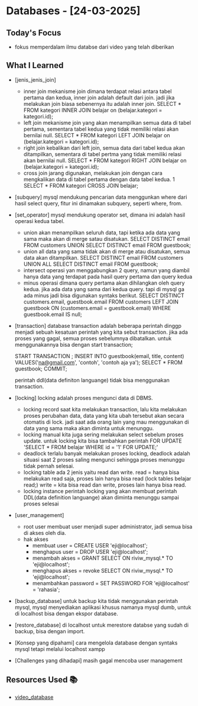 # Databases - [24-03-2025]

## Today's Focus

- fokus memperdalam ilmu databse dari video yang telah diberikan

## What I Learned
- [jenis_jenis_join]
    - inner join
        mekanisme join dimana terdapat relasi antara tabel pertama dan kedua, inner join adalah default dari join. jadi jika melakukan join biasa sebenernya itu adalah inner join.
        SELECT * FROM kategori INNER JOIN belajar on (belajar.kategori = kategori.id);
    - left join
        mekanisme join yang akan menampilkan semua data di tabel pertama, sementara tabel kedua yang tidak memiliki relasi akan bernilai null.
        SELECT * FROM kategori LEFT JOIN belajar on (belajar.kategori = kategori.id);
    - right join
        kebalikan dari left join, semua data dari tabel kedua akan ditampilkan, sementara di tabel pertma yang tidak memiliki relasi akan bernilai null.
        SELECT * FROM kategori RIGHT JOIN belajar on (belajar.kategori = kategori.id);
    - cross join
        jarang digunakan, melakukan join dengan cara mengkalikan data di tabel pertama dengan data tabel kedua.
        1
        SELECT * FROM kategori CROSS JOIN belajar;

- [subquery]
    mysql mendukung pencarian data menggunkan where dari hasil select query, fitur ini dinamakan subquery, seperti where, from.

- [set_operator]
    mysql mendukung operator set, dimana ini adalah hasil operasi kedua tabel. 
    - union 
        akan menampilkan seluruh data, tapi ketika ada data yang sama maka akan di merge satau disatukan.
        SELECT DISTINCT email FROM customers UNION SELECT DISTINCT email FROM guestbook;
    - union all
        data yang sama tidak akan di merge atau disatukan, semua data akan ditampilkan. 
        SELECT DISTINCT email FROM customers UNION ALL SELECT DISTINCT email FROM guestbook;
    - intersect
        operasi yan menggabungkan 2 query, namun yang diambil hanya data yang terdapat pada hasil query pertama dan query kedua
    - minus
        operasi dimana query pertama akan dihilangkan oleh query kedua. jika ada data yang sama dari kedua query. tapi di mysql ga ada minus jadi bisa digunakan syntaks berikut.
        SELECT DISTINCT customers.email, guestbook.email FROM customers LEFT JOIN guestbook ON (customers.email = guestbook.email) WHERE guestbook.email IS null;
- [transaction]
    database transaction adalah beberapa perintah dinggp menjadi sebuah kesatuan perintah yang kita sebut transaction. jika ada proses yang gagal, semua proses sebelumnya dibatalkan. untuk menggunakannya bisa dengan start transaction;
    
    START TRANSACTION ;
    INSERT INTO guestbook(email, title, content) VALUES('na@gmail.com', 'contoh', 'contoh aja ya');
    SELECT * FROM guestbook;
    COMMIT;

    perintah ddl(data definiton languange) tidak bisa menggunakan transaction.

- [locking]
    locking adalah proses mengunci data di DBMS.
    - locking record
        saat kita melakukan transaction, lalu kita melakukan proses perubahan data, data yang kita ubah tersebut akan secara otomatis di lock. jadi saat ada orang lain yang mau menggunakan di data yang sama maka akan diminta untuk menunggu.
    - locking manual
        kita juga sering melakukan select sebelum proses update. untuk locking kita bisa tambahkan perintah FOR UPDATE 'SELECT * FROM belajar WHERE id = '1' FOR UPDATE;'
    - deadlock
        terlalu banyak melakukan proses locking, deadlock adalah situasi saat 2 proses saling mengunci sehingga proses menunggu tidak pernah selesai.
    - locking table
        ada 2 jenis yaitu read dan write.
        read = hanya bisa melakukan read saja, proses lain hanya bisa read (lock tables belajar read;)
        write = kita bisa read dan write, proses lain hanya bisa read.
    - locking instance
        perintah locking yang akan membuat perintah DDL(data definition languange) akan diminta menunggu sampai proses selesai

- [user_management]
    - root user
        membuat user menjadi super administrator, jadi semua bisa di akses oleh dia.
    - hak akses
        - membuat user = CREATE USER 'eji@localhost';
        - menghapus user = DROP USER 'eji@localhost';
        - menambah akses = GRANT SELECT ON riviw_mysql.* TO 'eji@localhost';
        - menghapus akses = revoke SELECT ON riviw_mysql.* TO 'eji@localhost';
        - menambahkan password = SET PASSWORD FOR 'eji@localhost' = 'rahasia';
        
- [backup_database]
    untuk backup kita tidak menggunakan perintah mysql, mysql menyediakan aplikasi khusus namanya mysql dumb, untuk di localhost bisa dengan ekspor database.
- [restore_database]
    di localhost untuk merestore databse yang sudah di backup, bisa dengan import.

- [Konsep yang dipahami]
    cara mengelola database dengan syntaks mysql tetapi melalui localhost xampp

- [Challenges yang dihadapi]
    masih gagal mencoba user management
## Resources Used 📚
- [video_database](https://youtu.be/xYBclb-sYQ4?si=fUA5CiMF1xBhYtyU)
